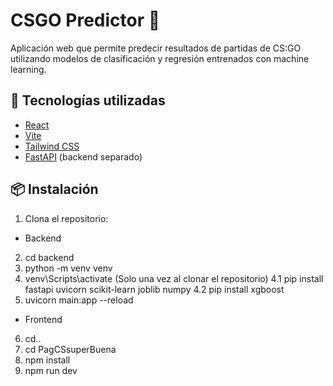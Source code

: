 # CSGO Predictor 🎯

Aplicación web que permite predecir resultados de partidas de CS:GO utilizando modelos de clasificación y regresión entrenados con machine learning.

## 🚀 Tecnologías utilizadas

- [React](https://reactjs.org/)
- [Vite](https://vitejs.dev/)
- [Tailwind CSS](https://tailwindcss.com/)
- [FastAPI](https://fastapi.tiangolo.com/) (backend separado)

## 📦 Instalación

1. Clona el repositorio:

- Backend

2. cd backend
3. python -m venv venv
4. venv\Scripts\activate
(Solo una vez al clonar el repositorio)
4.1 pip install fastapi uvicorn scikit-learn joblib numpy
4.2 pip install xgboost
5. uvicorn main:app --reload

- Frontend

6. cd..
7. cd PagCSsuperBuena
8. npm install
9. npm run dev
